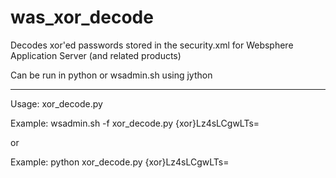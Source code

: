 was_xor_decode
==============

Decodes xor'ed passwords stored in the security.xml for Websphere Application Server (and related products)

Can be run in python or wsadmin.sh using jython

----

Usage: xor_decode.py <xor string>

Example: wsadmin.sh -f xor_decode.py {xor}Lz4sLCgwLTs=

or

Example: python xor_decode.py {xor}Lz4sLCgwLTs=
